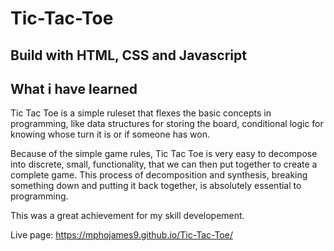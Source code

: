 # Tic-Tac-Toe

## Build with HTML, CSS and Javascript

## What i have learned
Tic Tac Toe is a simple ruleset that flexes the basic concepts in programming,
like data structures for storing the board, conditional logic for knowing whose
turn it is or if someone has won.

Because of the simple game rules, Tic Tac Toe is very easy to decompose into discrete, small, functionality,
that we can then put together to create a complete game. This process of decomposition and synthesis,
breaking something down and putting it back together, is absolutely essential to programming.

This was a great achievement for my skill developement.

Live page: https://mphojames9.github.io/Tic-Tac-Toe/
